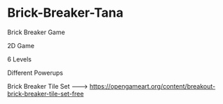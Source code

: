 # Brick-Breaker-Tana
Brick Breaker Game


2D Game

6 Levels

Different Powerups

Brick Breaker Tile Set ---> https://opengameart.org/content/breakout-brick-breaker-tile-set-free
